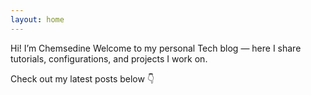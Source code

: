 ```yaml
---
layout: home
---
```


Hi! I’m Chemsedine 
Welcome to my personal Tech blog — here I share tutorials, configurations, and projects I work on.

Check out my latest posts below 👇
